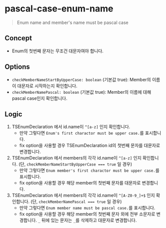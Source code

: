 # pascal-case-enum-name
> Enum name and member\'s name must be pascal case

## Concept
- Enum의 첫번째 문자는 무조건 대문자여야 합니다.

## Options
- `checkMemberNameStartByUpperCase: boolean` (기본값 true): Member의 이름이 대문자로 시작하는지 확인합니다.
- `checkMemberNamePascal: boolean` (기본값 true): Member의 이름에 대해 pascal case인지 확인합니다.

## Logic
1. TSEnumDeclaration 에서 id.name이 `^[a-z]` 인지 확인합니다.
    - 만약 그렇다면 `Enum's first charactor must be upper case.`를 표시합니다.
    - fix option을 사용할 경우 TSEnumDeclaration id의 첫번째 문자를 대문자로 변경합니다.
1. TSEnumDeclaration 에서 members의 각각 id.name이 `^[a-z]` 인지 확인합니다. (단, `checkMemberNameStartByUpperCase === true` 일 경우)
    - 만약 그렇다면 `Enum member's first charactor must be upper case.`를 표시합니다.
    - fix option을 사용할 경우 해당 member의 첫번째 문자를 대문자로 변경합니다.
1. TSEnumDeclaration 에서 members의 각각 id.name이 `^[A-Z0-9_]+$` 인지 확인합니다. (단, `checkMemberNamePascal === true` 일 경우)
    - 만약 그렇다면 `Enum member name must be pascal case.`를 표시합니다.
    - fix option을 사용할 경우 해당 member의 첫번째 문자 외에 전부 소문자로 변경합니다. `_` 뒤에 있는 문자는 `_`를 삭제하고 대문자로 변경합니다.
